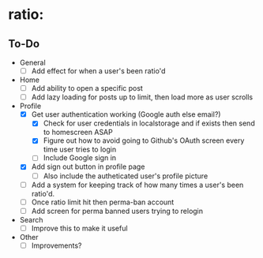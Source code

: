 # ratio:
## To-Do
* General
    - [ ] Add effect for when a user's been ratio'd
* Home
    - [ ] Add ability to open a specific post
    - [ ] Add lazy loading for posts up to limit, then load more as user scrolls
* Profile
    - [x] Get user authentication working (Google auth else email?)
        - [x] Check for user credentials in localstorage and if exists then send to homescreen ASAP
        - [x] Figure out how to avoid going to Github's OAuth screen every time user tries to login
        - [ ] Include Google sign in
    - [x] Add sign out button in profile page
        - [ ] Also include the autheticated user's profile picture
    - [ ] Add a system for keeping track of how many times a user's been ratio'd.
    - [ ] Once ratio limit hit then perma-ban account
    - [ ] Add screen for perma banned users trying to relogin
* Search
    - [ ] Improve this to make it useful
* Other
    - [ ] Improvements?